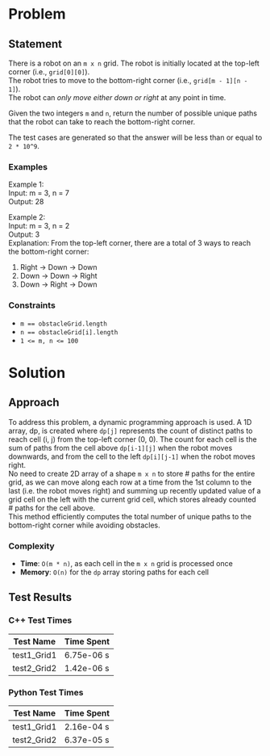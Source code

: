 # Problem

## Statement
There is a robot on an `m x n` grid. The robot is initially located at the top-left corner (i.e., `grid[0][0]`). \
The robot tries to move to the bottom-right corner (i.e., `grid[m - 1][n - 1]`). \
The robot can _only move either down or right_ at any point in time.

Given the two integers `m` and `n`, return the number of possible unique paths that the robot can take to reach the bottom-right corner.

The test cases are generated so that the answer will be less than or equal to `2 * 10^9`.

### Examples
Example 1:\
Input: m = 3, n = 7\
Output: 28

Example 2:\
Input: m = 3, n = 2\
Output: 3\
Explanation: From the top-left corner, there are a total of 3 ways to reach the bottom-right corner:
1. Right -> Down -> Down
2. Down -> Down -> Right
3. Down -> Right -> Down

### Constraints
- `m == obstacleGrid.length`
- `n == obstacleGrid[i].length`
- `1 <= m, n <= 100`

# Solution

## Approach
To address this problem, a dynamic programming approach is used. A 1D array, dp, is created where `dp[j]` represents the count of distinct paths to reach cell (i, j) from the top-left corner (0, 0). The count for each cell is the sum of paths from the cell above `dp[i-1][j]` when the robot moves downwards, and from the cell to the left `dp[i][j-1]` when the robot moves right. \
No need to create 2D array of a shape `m x n` to store # paths for the entire grid, as we can move along each row at a time from the 1st column to the last (i.e. the robot moves right) and summing up recently updated value of a grid cell on the left with the current grid cell, which stores already counted # paths for the cell above. \
This method efficiently computes the total number of unique paths to the bottom-right corner while avoiding obstacles.

### Complexity
- __Time__: `O(m * n)`, as each cell in the `m x n` grid is processed once
- __Memory__: `O(n)` for the `dp` array storing paths for each cell

## Test Results

### C++ Test Times
| Test Name | Time Spent |
| --- | --- |
| test1_Grid1 | 6.75e-06 s |
| test2_Grid2 | 1.42e-06 s |

### Python Test Times
| Test Name | Time Spent |
| --- | --- |
| test1_Grid1 | 2.16e-04 s |
| test2_Grid2 | 6.37e-05 s |

